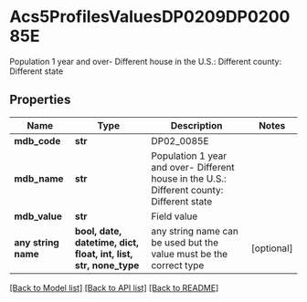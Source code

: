 # Acs5ProfilesValuesDP0209DP020085E

Population 1 year and over- Different house in the U.S.: Different county: Different state

## Properties
Name | Type | Description | Notes
------------ | ------------- | ------------- | -------------
**mdb_code** | **str** | DP02_0085E | 
**mdb_name** | **str** | Population 1 year and over- Different house in the U.S.: Different county: Different state | 
**mdb_value** | **str** | Field value | 
**any string name** | **bool, date, datetime, dict, float, int, list, str, none_type** | any string name can be used but the value must be the correct type | [optional]

[[Back to Model list]](../README.md#documentation-for-models) [[Back to API list]](../README.md#documentation-for-api-endpoints) [[Back to README]](../README.md)


